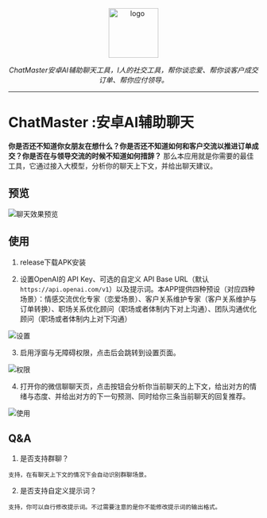 <div align="center">
  <a href="https://lishiyuan.com"><img width="100px" alt="logo" src="docs/icon.png"/></a>
  <p><em>ChatMaster安卓AI辅助聊天工具，I人的社交工具，帮你谈恋爱、帮你谈客户成交订单、帮你应付领导。</em></p>
</div>   

---

# ChatMaster :安卓AI辅助聊天

**你是否还不知道你女朋友在想什么？你是否还不知道如何和客户交流以推进订单成交？你是否在与领导交流的时候不知道如何措辞？** 那么本应用就是你需要的最佳工具，它通过接入大模型，分析你的聊天上下文，并给出聊天建议。

## 预览 

![聊天效果预览](docs/chat.jpg)

## 使用

1. release下载APK安装

2. 设置OpenAI的 API Key、可选的自定义 API Base URL（默认 `https://api.openai.com/v1`）以及提示词。本APP提供四种预设（对应四种场景）：情感交流优化专家（恋爱场景）、客户关系维护专家（客户关系维护与订单转换）、职场关系优化顾问（职场或者体制内下对上沟通）、团队沟通优化顾问（职场或者体制内上对下沟通）

![设置](docs/settings.jpg)

3. 启用浮窗与无障碍权限，点击后会跳转到设置页面。

![权限](docs/main.jpg)

4. 打开你的微信聊聊天页，点击按钮会分析你当前聊天的上下文，给出对方的情绪与态度、并给出对方的下一句预测、同时给你三条当前聊天的回复推荐。

![使用](docs/chat.jpg)

## Q&A

1. 是否支持群聊？

```text
支持，在有聊天上下文的情况下会自动识别群聊场景。
```
2. 是否支持自定义提示词？

```text
支持，你可以自行修改提示词。不过需要注意的是你不能修改提示词的输出格式。
```




